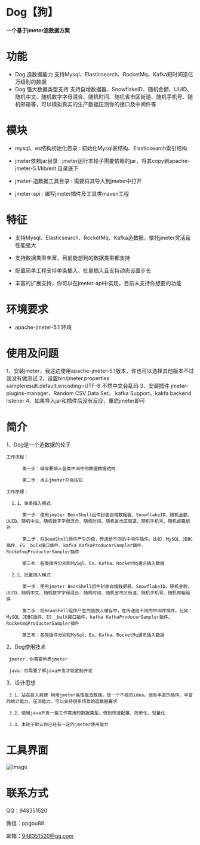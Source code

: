 Dog【狗】
================

#### 一个基于jmeter造数据方案

# 功能
  * Dog 造数据能力   支持Mysql、Elasticsearch、RocketMq、Kafka短时间造亿万级别的数据
  * Dog 强大数据类型支持 支持自增数据器、SnowflakeID、随机金额、UUID、随机中文、随机数字字母混合、随机时间、随机省市区街道、随机手机号、随机邮箱等，可以模拟真实的生产数据压测你的接口及中间件等 

# 模块
  * mysql、es结构初始化目录 : 初始化Mysql表结构、Elasticsearch索引结构

  * jmeter依赖jar目录 : jmeter运行本轮子需要依赖的jar，将其copy到apache-jmeter-5.1/lib/ext 目录底下
  
  * jmeter-造数据工具目录 : 需要将其导入到jmeter中打开             

  * jmeter-api : 编写jmeter插件及工具类maven工程
 
#  特征
   
   *  支持Mysql、Elasticsearch、RocketMq、Kafka造数据，依托jmeter灵活且性能强大
   
   *  支持数据类型丰富，目前能想到的数据类型都支持
   
   *  配置简单工程支持单条插入、批量插入且支持动态设置步长

   *  丰富的扩展支持，你可以在jmeter-api中实现，目前未支持你想要的功能 

# 环境要求 

  * apache-jmeter-5.1 环境
  
  
# 使用及问题

  1、安装jmeter，我这边使用apache-jmeter-5.1版本，你也可以选择其他版本不过我没有做测试
  2、设置bin/jmeter.properties sampleresult.default.encoding=UTF-8 不然中文会乱码
  3、安装插件 jmeter-plugins-manager、Random CSV Data Set、 kafka Support、kakfa backend listener
  4、如果导入jar和插件后没有反应，重启jmeter即可
  
# 简介 

  1、Dog是一个造数据的轮子
  
    工作流程：
  
	      第一步：编写要插入各类中间件的数据数据结构
	      
	      第二步：点击jmeter开会按钮
	      
    工作原理：
    
      1.1、单条插入模式
    
	      第一步：使用jmeter BeanShell组件封装自增数据器、SnowflakeID、随机金额、UUID、随机中文、随机数字字母混合、随机时间、随机省市区街道、随机手机号、随机邮箱组件
	      
	      第二步：将BeanShell组件产生的值，传递给不同的中间件插件。比如：MySQL JDBC插件、ES _bulk接口插件、kafka KafkaProducerSampler插件、RocketmqProducterSampler插件
	      
	      第三布：各类插件分别和MySql、Es、Kafka、RocketMq通讯插入数据
	      
	  2.2、批量插入模式
	  
	      第一步：使用jmeter BeanShell组件封装自增数据器、SnowflakeID、随机金额、UUID、随机中文、随机数字字母混合、随机时间、随机省市区街道、随机手机号、随机邮箱组件
	      
	      第二步：将BeanShell组件产生的值放入缓存中，在传递给不同的中间件插件。比如：MySQL JDBC插件、ES _bulk接口插件、kafka KafkaProducerSampler插件、RocketmqProducterSampler插件
	      
	      第三布：各类插件分别和MySql、Es、Kafka、RocketMq通讯插入数据
      
      
  2、Dog使用技术
  
     jmeter：你需要熟悉jmeter
     
     java：你需要了解java开发才能定制开发
     
     
  3、设计思想
  
     3.1、站在巨人肩膀 利用jmeter高性能造数据，是一个不错的idea，他有丰富的插件、丰富的统计能力、压测能力，可以支持很多场景的造数据要求
     
     3.2、使用java开发一套工作常用的数据类型，做到快速配置、简单化、轻量化
     
     3.3、本轮子默认你已经有一定的jmeter使用能力
     
# 工具界面      
![image](https://user-images.githubusercontent.com/13092208/138390366-01061f41-35c0-4146-8bf5-bcd382ec10eb.png)

# 联系方式

  QQ：948351520
  
  微信：ppgou88
  
  邮箱：948351520@qq.com

